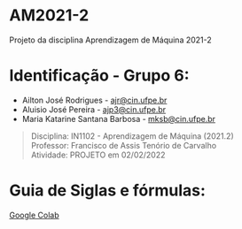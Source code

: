 # AM2021-2
Projeto da disciplina Aprendizagem de Máquina 2021-2

# **Identificação - Grupo 6:**
   *	Ailton José Rodrigues - ajr@cin.ufpe.br
   *	Aluisio José Pereira - ajp3@cin.ufpe.br
   *	Maria Katarine Santana Barbosa - mksb@cin.ufpe.br

> Disciplina: IN1102 - Aprendizagem de Máquina (2021.2)\
> Professor: Francisco de Assis Tenório de Carvalho\
> Atividade: PROJETO em 02/02/2022


# Guia de Siglas e fórmulas:

[Google Colab](https://drive.google.com/file/d/1no8zNANYbpueHp40aQVNcpfgYMGcamcN/view?usp=sharing)
